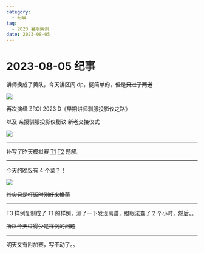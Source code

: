```yaml
---
category:
  - 纪事
tag:
  - 2023 暑期集训
date: 2023-08-05
---
```


# 2023-08-05 纪事

讲师换成了黄队，今天讲区间 dp，挺简单的，~~但是只过了两道~~

<!-- more -->

![](https://blog-assets.typed-sigterm.me/images/ecc7c38ec438cd34c81893af6f5b143a.jpg)

再次演绎 ZROI 2023 D《早期讲师驯服投影仪之路》

以及 ~~亲授驯服投影仪秘诀~~ 新老交接仪式

![](https://blog-assets.typed-sigterm.me/images/6ea0b9756dbbff38ce65cdc4ec820b9b.jpg)

---

补写了昨天模拟赛 [T1](/article/ZR-2604.html) [T2](/article/ZR-2605.html) 题解。

---

今天的晚饭有 4 个菜？！

![](https://blog-assets.typed-sigterm.me/images/24bf41681b24e3e9a65d35735261ec48.jpg)

~~其实只是打饭时刚好来换菜~~

---

T3 样例复制成了 T1 的样例，测了一下发现离谱，瞪眼法查了 2 个小时，然后。。

~~所以今天过得少是样例的问题~~

---

明天又有附加赛，写不动了。。
